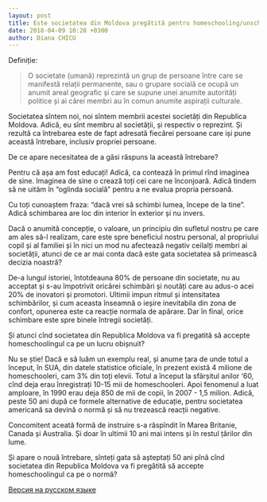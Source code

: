 ```yaml
---
layout: post
title: Este societatea din Moldova pregătită pentru homeschooling/unschooling?
date: 2018-04-09 10:28 +0300
author: Diana CHICU
---
```


Definiție:

> O societate (umană) reprezintă un grup de persoane între care se
manifestă relații permanente, sau o grupare socială ce ocupă un anumit areal
geografic și care se supune unei anumite autorități politice și ai cărei membri
au în comun anumite aspirații culturale.

Societatea sîntem noi, noi sîntem membrii acestei societăți din Republica
Moldova. Adică, eu sînt membru al societății, și respectiv o reprezint. Și
rezultă ca întrebarea este de fapt adresată fiecărei persoane care iși pune
această întrebare, inclusiv propriei persoane.

De ce apare necesitatea de a găsi răspuns la această întrebare?

<!-- excerpt -->

Pentru că așa am fost educați! Adică, ca contează în primul rînd imaginea de
sine. Imaginea de sine o crează toți cei care ne înconjoară. Adică tindem să ne
uităm în “oglinda socială” pentru a ne evalua propria persoană.

Cu toți cunoaștem fraza: “dacă vrei să schimbi lumea, începe de la tine”. Adică
schimbarea are loc din interior în exterior și nu invers.

Dacă o anumită concepție, o valoare, un principiu din sufletul nostru pe care am
ales să-l realizam, care este spre beneficiul nostru personal, al propriului
copil și al familiei și în nici un mod nu afectează negativ ceilalți membri ai
societății, atunci de ce ar mai conta dacă este gata societatea să primească
decizia noastră?

De-a lungul istoriei, întotdeauna 80% de persoane din societate, nu au acceptat
și s-au împotrivit oricărei schimbări și noutăți care au adus-o acei 20% de
inovatori și promotori. Ultimii impun ritmul și intensitatea schimbărilor, și
cum aceasta înseamnă o ieșire inevitabila din zona de confort, opunerea este ca
reacție normala de apărare. Dar în final, orice schimbare este spre binele
întregii societăți.

Și atunci cînd societatea din Republica Moldova va fi pregatită să accepte
homeschoolingul ca pe un lucru obișnuit?

Nu se știe! Dacă e să luăm un exemplu real, și anume țara de unde totul
a început, în SUA, din datele statistice oficiale, în prezent există 4 milione
de homeschooleri, cam 3% din toți elevii. Totul a început la sfârșitul anilor
‘60, cînd deja erau înregistrați 10-15 mii de homeschooleri. Apoi fenomenul
a luat amploare, în 1990 erau deja 850 de mii de copii, în 2007 - 1,5 milion.
Adică, peste 50 ani după ce formele alternative de educație, pentru societatea
americană sa devină o normă și să nu trezească reacții negative.

Concomitent aceată formă de instruire s-a răspîndit în Marea Britanie, Canada și
Australia. Și doar în ultimii 10 ani mai intens și în restul țărilor din lume.

Și apare o nouă întrebare, sînteți gata să așteptați 50 ani pînă cînd societatea
din Republica Moldova va fi pregătită să accepte homeschoolingul ca pe o normă?

<a href="{% post_url 2018-04-20-готово-ли-общество-молдовы-принять-альтернативные-формы-обучения %}" lang="ru" class="translation-link">Версия на русском языке</a>
